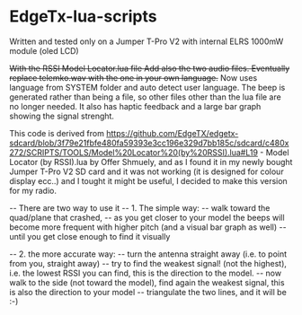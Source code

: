 # EdgeTx-lua-scripts
Written and tested only on a Jumper T-Pro V2 with internal ELRS 1000mW module (oled LCD)

~~With the RSSI Model Locator.lua file Add also the two audio files. Eventually replace telemko.wav with the one in your own language.~~ 
Now uses language from SYSTEM folder and auto detect user language. 
The beep is generated rather than being a file, so other files other than the lua file are no longer needed.
It also has haptic feedback and a large bar graph showing the signal strenght.


This code is derived from https://github.com/EdgeTX/edgetx-sdcard/blob/3f79e21fbfe480fa59393e3cc196e329d7bb185c/sdcard/c480x272/SCRIPTS/TOOLS/Model%20Locator%20(by%20RSSI).lua#L19 - Model Locator (by RSSI).lua by Offer Shmuely, and as I found it in my newly bought Jumper T-Pro V2 SD card and it was not working (it is designed for colour display ecc..) and I tought it might be useful, I decided to make this version for my radio.


-- There are two way to use it
-- 1. The simple way:
--    walk toward the quad/plane that crashed,
--    as you get closer to your model the beeps will become more frequent with higher pitch (and a visual bar graph as well)
--    until you get close enough to find it visually

-- 2. the more accurate way:
--    turn the antenna straight away (i.e. to point from you, straight away)
--    try to find the weakest signal! (not the highest), i.e. the lowest RSSI you can find, this is the direction to the model.
--    now walk to the side (not toward the model), find again the weakest signal, this is also the direction to your model
--    triangulate the two lines, and it will be :-)
